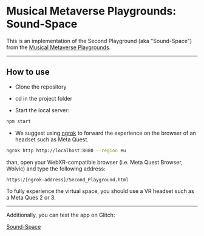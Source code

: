# Musical Metaverse Playgrounds: Sound-Space

This is an implementation of the Second Playground (aka "Sound-Space") from the [Musical Metaverse Playgrounds](https://github.com/CIMIL/MusicalMetaversePlaygrounds "MM Playgrounds").

__________________________________________________________________________________________________________________________________________

<h2>How to use</h2>

* Clone the repository

* cd in the project folder

* Start the local server:
  
```sh
npm start
```

* We suggest using [ngrok](https://ngrok.com/ "ngrok") to forward the experience on the browser of an headset such as Meta Quest. 

```sh
ngrok http http://localhost:8080 --region eu
```

than, open your WebXR-compatible browser (i.e. Meta Quest Browser, Wolvic) and type the following address:

```sh
https:/[ngrok-address]/Second_Playground.html
```

To fully experience the virtual space, you should use a VR headset such as a Meta Ques 2 or 3.

__________________________________________________________________________________________________________________________________________

Additionally, you can test the app on Glitch:

[Sound-Space](https://hollow-sage-soul.glitch.me/index.html "Metaverse Playgrounds - Sound Space")




